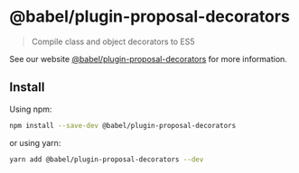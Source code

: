 # @babel/plugin-proposal-decorators

> Compile class and object decorators to ES5

See our website [@babel/plugin-proposal-decorators](https://babeljs.io/docs/en/next/babel-plugin-proposal-decorators.html) for more information.

## Install

Using npm:

```sh
npm install --save-dev @babel/plugin-proposal-decorators
```

or using yarn:

```sh
yarn add @babel/plugin-proposal-decorators --dev
```
